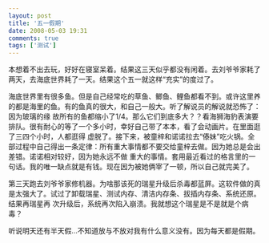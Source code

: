 ```yaml
---
layout: post
title: '五一假期'
date: 2008-05-03 19:31
comments: true
tags: ['测试']
---
```


本想着不出去玩，好好在寝室呆着。结果这三天似乎都没有闲着。去刘爷爷家耗了两天，去海底世界耗了一天。结果这个五一就这样“充实”的度过了。

海底世界里有很多鱼。但是自己经常吃的草鱼、鲫鱼、鲤鱼都看不到。或许这里养的都是海里的鱼。有的鱼真的很大，和自己一般大。听了解说员的解说就恐怖了：因为玻璃的缘
故所有的鱼都缩小了1/4。那么它们到底多大？？看海狮海豹表演要排队。很有耐心的等了一个多小时，幸好自己带了本本，看了会动画片。在里面逛了三四个小时，人都逛得
虚脱了。接下来，被童梓和诺诺拉去“傣妹”吃火锅。全部过程中自己得出一条定律：所有重大事情都不要交给童梓去做。因为她总是会出差错。诺诺相对较好，因为她永远不做
重大的事情。套用最近看过的格言里的一句话。我的唯一缺点就是有钱。现在因为被她俩宰了一顿，所以自己就完美了。

第三天跑去刘爷爷家修机器。为啥那该死的瑞星升级后杀毒都蓝屏。这软件做的真是太强大了。试过了卸载瑞星、测试内存、清洁内存条、拔插内存条、系统还原。结果再瑞星再
次升级后，系统再次陷入崩溃。我就想这个瑞星是不是就是个病毒？

听说明天还有半天假...不知道放与不放对我有什么意义没有。因为每天都是假期。

